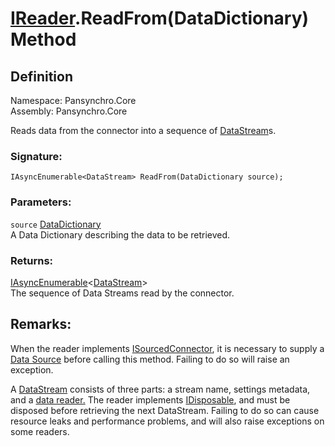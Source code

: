 # [IReader](Pansynchro.Core.IReader.html).ReadFrom(DataDictionary) Method

## Definition

Namespace: Pansynchro.Core<BR>
Assembly: Pansynchro.Core

Reads data from the connector into a sequence of [DataStream](Pansynchro.Core.DataStream.html)s.

### Signature:
```
IAsyncEnumerable<DataStream> ReadFrom(DataDictionary source);
```

### Parameters:
`source` [DataDictionary](Pansynchro.Core.DataDict.DataDictionary.html)<BR>
A Data Dictionary describing the data to be retrieved.

### Returns:
[IAsyncEnumerable](https://docs.microsoft.com/en-us/dotnet/api/system.collections.generic.iasyncenumerable-1?view=net-6.0)&lt;[DataStream](Pansynchro.Core.DataStream.html)&gt;<BR>
The sequence of Data Streams read by the connector.

## Remarks:
When the reader implements [ISourcedConnector](Pansynchro.Core.ISourcedConnector.html), it is necessary to supply a [Data Source](Pansynchro.Core.IDataSource) before calling this method.  Failing to do so will raise an exception.

A [DataStream](Pansynchro.Core.DataStream.html) consists of three parts: a stream name, settings metadata, and a [data reader.](https://docs.microsoft.com/en-us/dotnet/api/system.data.idatareader?view=net-6.0)  The reader implements [IDisposable](https://docs.microsoft.com/en-us/dotnet/api/system.idisposable?view=net-6.0), and must be disposed before retrieving the next DataStream.  Failing to do so can cause resource leaks and performance problems, and will also raise exceptions on some readers.
